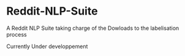 # Reddit-NLP-Suite
A Reddit NLP Suite taking charge of the Dowloads to the labelisation process

Currently Under developpement
